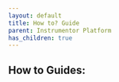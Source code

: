 ```yaml
---
layout: default
title: How to? Guide
parent: Instrumentor Platform
has_children: true
---
```


## How to Guides:

